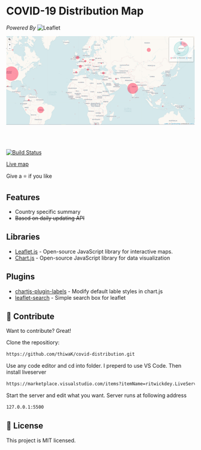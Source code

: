 
# __COVID-19 Distribution Map__


_Powered By_
<img width="700" src="https://rawgit.com/Leaflet/Leaflet/master/src/images/logo.svg" alt="Leaflet" />


<p align="center">
  <img width="1000" src="https://raw.githubusercontent.com/thiwaK/covid-distribution/main/src/images/Screenshot-1.png">
</p>

<br/><br/>

[![Build Status](https://travis-ci.org/joemccann/dillinger.svg?branch=master)](https://travis-ci.org/joemccann/dillinger)

[Live map]

Give a ⭐️ if you like
## Features

- Country specific summary
- ~~Based on daily updating API~~


## Libraries
- [Leaflet.js] - Open-source JavaScript library for interactive maps. 
- [Chart.js] - Open-source JavaScript library for data visualization

## Plugins
- [chartjs-plugin-labels] - Modify default lable styles in chart.js
- [leaflet-search] - Simple search box for leaflet

## 🤝 Contribute

Want to contribute? Great!

Clone the repositiory:
```sh
https://github.com/thiwaK/covid-distribution.git
```

Use any code editor and cd into folder. I preperd to use VS Code.
Then install liveserver
```sh
https://marketplace.visualstudio.com/items?itemName=ritwickdey.LiveServer
```

Start the server and edit what you want. Server runs at following address
```sh
127.0.0.1:5500
```

## 📝 License

This project is MIT licensed.



[Chart.js]: <https://www.chartjs.org/>
[Leaflet.js]: <https://leafletjs.com/>
[chartjs-plugin-labels]: <https://github.com/emn178/chartjs-plugin-labels>
[leaflet-search]:<https://github.com/stefanocudini/leaflet-search>
[Live map]:<https://thiwak.github.io/covid-distribution/>

